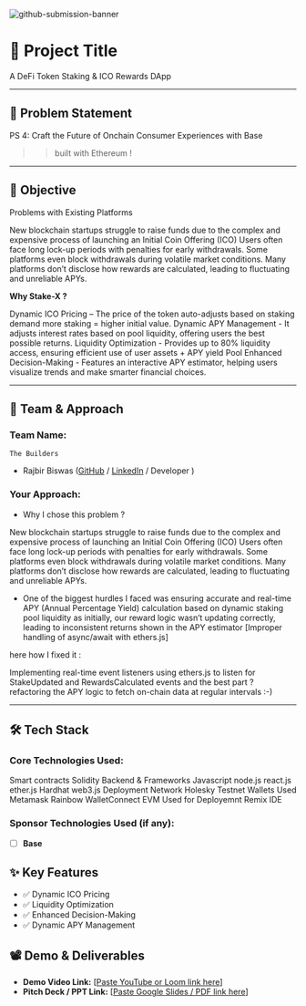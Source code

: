 ![github-submission-banner](https://github.com/user-attachments/assets/a1493b84-e4e2-456e-a791-ce35ee2bcf2f)

# 🚀 Project Title

 A DeFi Token Staking & ICO Rewards DApp

---

## 📌 Problem Statement

PS 4: Craft the Future of Onchain Consumer Experiences with Base 

>> built with Ethereum !

---

## 🎯 Objective

Problems with Existing Platforms


New blockchain startups struggle to raise funds due to the complex and expensive process
of launching an Initial Coin Offering (ICO)
Users often face long lock-up periods with penalties for early withdrawals.
Some platforms even block withdrawals during volatile market conditions.
Many platforms don’t disclose how rewards are calculated, leading to fluctuating and
unreliable APYs.


**Why Stake-X ?**


Dynamic ICO Pricing – The price of the token auto-adjusts based on staking demand
more staking = higher initial value.
Dynamic APY Management - It adjusts interest rates based on pool liquidity, offering
users the best possible returns.
Liquidity Optimization - Provides up to 80% liquidity access, ensuring efficient use of
user assets + APY yield Pool
Enhanced Decision-Making - Features an interactive APY estimator, helping users visualize
trends and make smarter financial choices.


---

## 🧠 Team & Approach

### Team Name:  
`The Builders`

- Rajbir Biswas ([GitHub](https://github.com/ELiTE0005) / [LinkedIn](https://www.linkedin.com/in/rajbir-biswas-469bb428b/) / Developer )  


### Your Approach:  
- Why I chose this problem  ? 

New blockchain startups struggle to raise funds due to the complex and expensive process
of launching an Initial Coin Offering (ICO)
Users often face long lock-up periods with penalties for early withdrawals.
Some platforms even block withdrawals during volatile market conditions.
Many platforms don’t disclose how rewards are calculated, leading to fluctuating and
unreliable APYs.


- One of the biggest hurdles I faced was ensuring accurate and real-time APY (Annual Percentage Yield) calculation based on dynamic staking pool liquidity as initially, our reward logic wasn’t updating correctly, leading to inconsistent returns shown in the APY estimator [Improper handling of async/await with ethers.js]

here how I fixed it :

Implementing real-time event listeners using ethers.js to listen for StakeUpdated and RewardsCalculated events and the best part ? refactoring the APY logic to fetch on-chain data at regular intervals :-)

---

## 🛠️ Tech Stack

### Core Technologies Used:

Smart contracts
Solidity
Backend & Frameworks Javascript node.js react.js
ether.js Hardhat
web3.js
Deployment Network Holesky Testnet
Wallets Used Metamask Rainbow WalletConnect
EVM Used for Deployemnt Remix IDE

### Sponsor Technologies Used (if any):

- [ ] **Base**

## ✨ Key Features


- ✅ Dynamic ICO Pricing
- ✅ Liquidity Optimization
- ✅ Enhanced Decision-Making
- ✅ Dynamic APY Management



## 📽️ Demo & Deliverables

- **Demo Video Link:** [[Paste YouTube or Loom link here](https://youtu.be/bdM6b4JM7h8)]  
- **Pitch Deck / PPT Link:** [[Paste Google Slides / PDF link here](https://drive.google.com/file/d/1ww5vrjspi8JJomL3yz4t4jqKbVpCLFfd/view?usp=sharing)]  


